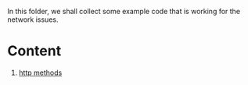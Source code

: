 In this folder, we shall collect some example code that is working for the network issues.

# Content
1. [http methods]()
